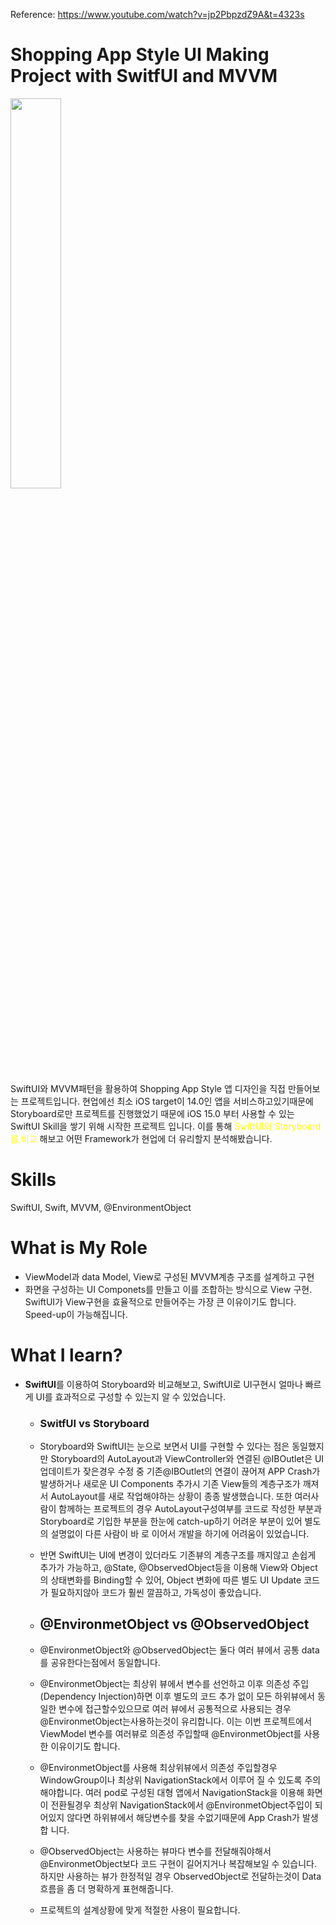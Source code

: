 Reference: https://www.youtube.com/watch?v=jp2PbpzdZ9A&t=4323s

# Shopping App Style UI Making Project with SwitfUI and MVVM 


<img width="40%" src="https://github.com/beakyangsu/iOS_ShoppingApp_SwiftUI_MVVM/assets/12162598/d7c652a5-82eb-4a31-9a4b-07df99e7dc10">

SwiftUI와 MVVM패턴을 활용하여 Shopping App Style 앱 디자인을 직접 만들어보는 프로젝트입니다. 현업에선 최소 iOS target이 14.0인 앱을 서비스하고있기때문에 Storyboard로만 프로젝트를 진행했었기 때문에 iOS 15.0 부터 사용할 수 있는 SwiftUI Skill을 쌓기 위해 시작한 프로젝트 입니다. 이를 통해 <span style="color:yellow">SwiftUI와 Storyboard를 비교</span> 해보고 어떤 Framework가 현업에 더 유리할지 분석해봤습니다. 


# Skills
SwiftUI, Swift, MVVM, @EnvironmentObject

# What is My Role 
+ ViewModel과 data Model, View로 구성된 MVVM계층 구조를 설계하고 구현
+ 화면을 구성하는 UI Componets를 만들고 이를 조합하는 방식으로 View 구현. SwiftUI가 View구현을 효율적으로 만들어주는 가장 큰 이유이기도 합니다. Speed-up이 가능해집니다.


# What I learn? 
+ **SwiftUI**를 이용하여 Storyboard와 비교해보고, SwiftUI로 UI구현시 얼마나 빠르게 UI를 효과적으로 구성할 수 있는지 알 수 있었습니다.
  + ### SwitfUI vs Storyboard
  + Storyboard와 SwiftUI는 눈으로 보면서 UI를 구현할 수 있다는 점은 동일했지만 Storyboard의 AutoLayout과 ViewController와 연결된 @IBOutlet은 UI업데이트가 잦은경우 수정
    중 기존@IBOutlet의 연결이 끊어져 APP Crash가 발생하거나 새로운 UI Components 추가시 기존 View들의 계층구조가 깨져서 AutoLayout를 새로 작업해야하는 상황이 종종 발생했습니다.
    또한 여러사람이 함께하는 프로젝트의 경우 AutoLayout구성여부를 코드로 작성한 부분과 Storyboard로 기입한 부분을 한눈에 catch-up하기 어려운 부분이 있어 별도의 설명없이 다른 사람이 바
    로 이어서 개발을 하기에 어려움이 있었습니다.
  + 반면 SwiftUI는 UI에 변경이 있더라도 기존뷰의 계층구조를 깨지않고 손쉽게 추가가 가능하고, @State, @ObservedObject등을 이용해 View와 Object의 상태변화를 Binding할 수 있어,
    Object 변화에 따른 별도 UI Update 코드가 필요하지않아 코드가 훨씬 깔끔하고, 가독성이 좋았습니다.

  + ## @EnvironmetObject vs @ObservedObject
  + @EnvironmetObject와 @ObservedObject는 둘다 여러 뷰에서 공통 data를 공유한다는점에서 동일합니다.
  + @EnvironmetObject는 최상위 뷰에서 변수를 선언하고 이후 의존성 주입(Dependency Injection)하면 이후 별도의 코드 추가 없이 모든 하위뷰에서 동일한 변수에 접근할수있으므로
    여러 뷰에서 공통적으로 사용되는 경우 @EnvironmetObject는사용하는것이 유리합니다. 이는 이번 프로젝트에서 ViewModel 변수를 여러뷰로 의존성 주입할때 @EnvironmetObject를 사용
    한 이유이기도 합니다.
  + @EnvironmetObject를 사용해 최상위뷰에서 의존성 주입할경우 WindowGroup이나 최상위 NavigationStack에서 이루어 질 수 있도록 주의해야합니다. 여러 pod로 구성된 대형 앱에서
    NavigationStack을 이용해 화면이 전환될경우 최상위 NavigationStack에서 @EnvironmetObject주입이 되어있지 않다면 하위뷰에서 해당변수를 찾을 수없기때문에 App Crash가 발생합
    니다.
  + @ObservedObject는 사용하는 뷰마다 변수를 전달해줘야해서 @EnvironmetObject보다 코드 구현이 길어지거나 복잡해보일 수 있습니다. 하지만 사용하는 뷰가 한정적일 경우
    ObservedObject로 전달하는것이 Data 흐름을 좀 더 명확하게 표현해줍니다.
  + 프로젝트의 설계상황에 맞게 적절한 사용이 필요합니다. 


